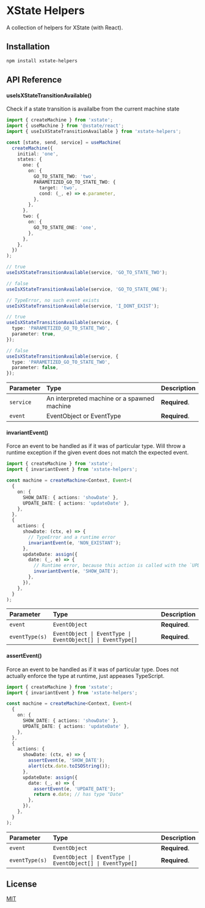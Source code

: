 # XState Helpers

A collection of helpers for XState (with React).

## Installation

```bash
npm install xstate-helpers
```

## API Reference

#### useIsXStateTransitionAvailable()

Check if a state transition is availalbe from the current machine state

```typescript
import { createMachine } from 'xstate';
import { useMachine } from '@xstate/react';
import { useIsXStateTransitionAvailable } from 'xstate-helpers';

const [state, send, service] = useMachine(
  createMachine({
    initial: 'one',
    states: {
      one: {
        on: {
          GO_TO_STATE_TWO: 'two',
          PARAMETIZED_GO_TO_STATE_TWO: {
            target: 'two',
            cond: (_, e) => e.parameter,
          },
        },
      },
      two: {
        on: {
          GO_TO_STATE_ONE: 'one',
        },
      },
    },
  })
);

// true
useIsXStateTransitionAvailable(service, 'GO_TO_STATE_TWO');

// false
useIsXStateTransitionAvailable(service, 'GO_TO_STATE_ONE');

// TypeError, no such event exists
useIsXStateTransitionAvailable(service, 'I_DONT_EXIST');

// true
useIsXStateTransitionAvailable(service, {
  type: 'PARAMETIZED_GO_TO_STATE_TWO',
  parameter: true,
});

// false
useIsXStateTransitionAvailable(service, {
  type: 'PARAMETIZED_GO_TO_STATE_TWO',
  parameter: false,
});
```

| Parameter | Type                                        | Description   |
| :-------- | :------------------------------------------ | :------------ |
| `service` | An interpreted machine or a spawned machine | **Required**. |
| `event`   | EventObject or EventType                    | **Required**. |

#### invariantEvent()

Force an event to be handled as if it was of particular type.
Will throw a runtime exception if the given event does not match the expected event.

```typescript
import { createMachine } from 'xstate';
import { invariantEvent } from 'xstate-helpers';

const machine = createMachine<Context, Event>(
  {
    on: {
      SHOW_DATE: { actions: 'showDate' },
      UPDATE_DATE: { actions: 'updateDate' },
    },
  },
  {
    actions: {
      showDate: (ctx, e) => {
        // TypeError and a runtime error
        invariantEvent(e, 'NON_EXISTANT');
      },
      updateDate: assign({
        date: (_, e) => {
          // Runtime error, because this action is called with the `UPDATE_DATE` event, not the `SHOW_DATE` event
          invariantEvent(e, 'SHOW_DATE');
        },
      }),
    },
  }
);
```

| Parameter      | Type                                                       | Description   |
| :------------- | :--------------------------------------------------------- | :------------ |
| `event`        | `EventObject`                                              | **Required**. |
| `eventType(s)` | `EventObject \| EventType \| EventObject[] \| EventType[]` | **Required**. |

#### assertEvent()

Force an event to be handled as if it was of particular type.
Does not actually enforce the type at runtime, just appeases TypeScript.

```typescript
import { createMachine } from 'xstate';
import { invariantEvent } from 'xstate-helpers';

const machine = createMachine<Context, Event>(
  {
    on: {
      SHOW_DATE: { actions: 'showDate' },
      UPDATE_DATE: { actions: 'updateDate' },
    },
  },
  {
    actions: {
      showDate: (ctx, e) => {
        assertEvent(e, 'SHOW_DATE');
        alert(ctx.date.toISOString());
      },
      updateDate: assign({
        date: (_, e) => {
          assertEvent(e, 'UPDATE_DATE');
          return e.date; // has type "Date"
        },
      }),
    },
  }
);
```

| Parameter      | Type                                                       | Description   |
| :------------- | :--------------------------------------------------------- | :------------ |
| `event`        | `EventObject`                                              | **Required**. |
| `eventType(s)` | `EventObject \| EventType \| EventObject[] \| EventType[]` | **Required**. |

## License

[MIT](https://choosealicense.com/licenses/mit/)
